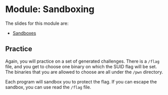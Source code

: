 # Module: Sandboxing

The slides for this module are:

- [Sandboxes](https://docs.google.com/presentation/d/1WwRU1aRsMkq9FiLotS4DPkiahB6m76q5WBaxiF75N7M/edit?usp=sharing)

## Practice


Again, you will practice on a set of generated challenges.
There is a `/flag` file, and you get to choose one binary on which the SUID flag will be set.
The binaries that you are allowed to choose are all under the `/pwn` directory.

Each program will sandbox you to protect the flag.
If you can escape the sandbox, you can use read the `/flag` file.
